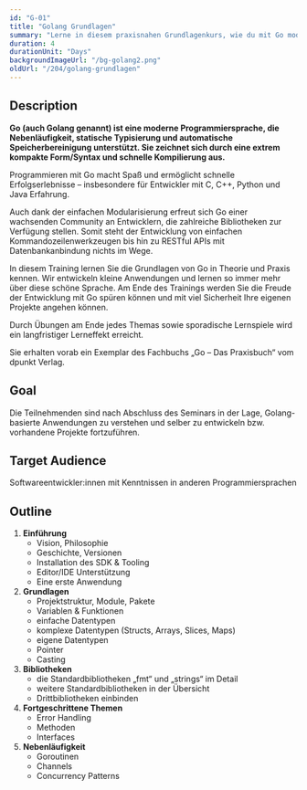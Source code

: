 ```yaml
---
id: "G-01"
title: "Golang Grundlagen"
summary: "Lerne in diesem praxisnahen Grundlagenkurs, wie du mit Go moderne, performante und nebenläufige Anwendungen entwickelst."
duration: 4
durationUnit: "Days"
backgroundImageUrl: "/bg-golang2.png"
oldUrl: "/204/golang-grundlagen"
---
```


## Description

**Go (auch Golang genannt) ist eine moderne Programmiersprache, die Nebenläufigkeit, statische Typisierung und automatische
Speicherbereinigung unterstützt. Sie zeichnet sich durch eine extrem kompakte Form/Syntax und schnelle Kompilierung aus.** 

Programmieren mit Go macht Spaß
und ermöglicht schnelle Erfolgserlebnisse – insbesondere für Entwickler mit C, C++, Python und Java Erfahrung.  

Auch dank der einfachen Modularisierung erfreut sich Go einer wachsenden Community an Entwicklern, die zahlreiche
Bibliotheken zur Verfügung stellen. Somit steht der Entwicklung von einfachen Kommandozeilenwerkzeugen bis hin zu
RESTful APIs mit Datenbankanbindung nichts im Wege.

In diesem Training lernen Sie die Grundlagen von Go in Theorie und Praxis kennen. Wir entwickeln kleine Anwendungen und
lernen so immer mehr über diese schöne Sprache. Am Ende des Trainings werden Sie die Freude der Entwicklung mit Go
spüren können und mit viel Sicherheit Ihre eigenen Projekte angehen können.

Durch Übungen am Ende jedes Themas sowie sporadische Lernspiele wird ein langfristiger Lerneffekt erreicht.

Sie erhalten vorab ein Exemplar des Fachbuchs „Go – Das Praxisbuch“ vom dpunkt Verlag.

## Goal

Die Teilnehmenden sind nach Abschluss des Seminars in der Lage, Golang-basierte Anwendungen zu verstehen und selber zu
entwickeln bzw. vorhandene Projekte fortzuführen.

## Target Audience

Softwareentwickler:innen mit Kenntnissen in anderen Programmiersprachen

## Outline

1. **Einführung**
    * Vision, Philosophie
    * Geschichte, Versionen
    * Installation des SDK & Tooling
    * Editor/IDE Unterstützung
    * Eine erste Anwendung
2. **Grundlagen**
    * Projektstruktur, Module, Pakete
    * Variablen & Funktionen
    * einfache Datentypen
    * komplexe Datentypen (Structs, Arrays, Slices, Maps)
    * eigene Datentypen
    * Pointer
    * Casting
3. **Bibliotheken**
    * die Standardbibliotheken „fmt“ und „strings“ im Detail
    * weitere Standardbibliotheken in der Übersicht
    * Drittbibliotheken einbinden
4. **Fortgeschrittene Themen**
    * Error Handling
    * Methoden
    * Interfaces
5. **Nebenläufigkeit**
    * Goroutinen
    * Channels
    * Concurrency Patterns